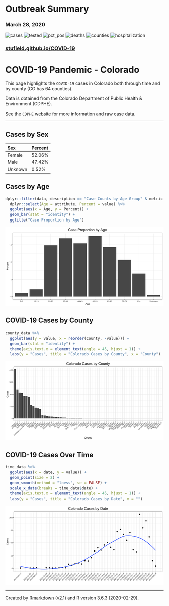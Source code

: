 
<!-- README.md is generated from README.Rmd. Please edit that file -->

# Outbreak Summary

### March 28, 2020

![cases](https://img.shields.io/badge/Cases-2307-success.svg?style=flat-square&logo=appveyor)
![tested](https://img.shields.io/badge/People_Tested-14470-success.svg?style=flat-square&logo=appveyor)
![pct\_pos](https://img.shields.io/badge/Case_Rate-15.9%25-success.svg?style=flat-square&logo=appveyor)
![deaths](https://img.shields.io/badge/Deaths-47-success.svg?style=flat-square&logo=appveyor)
![counties](https://img.shields.io/badge/Counties-47-success.svg?style=flat-square&logo=appveyor)
![hospitalization](https://img.shields.io/badge/Hospitalizations-326-success.svg?style=flat-square&logo=appveyor)

### [stufield.github.io/COVID-19](https://stufield.github.io/COVID-19)

# COVID-19 Pandemic - Colorado

This page highlights the `COVID-19` cases in Colorado both through time
and by county (CO has 64 counties).

Data is obtained from the Colorado Department of Public Health &
Environment (CDPHE).

See the `CDPHE` [website](https://covid19.colorado.gov/case-data) for
more information and raw case data.

-----

## Cases by Sex

| Sex     | Percent |
| :------ | :------ |
| Female  | 52.06%  |
| Male    | 47.42%  |
| Unknown | 0.52%   |

## Cases by Age

``` r
dplyr::filter(data, description == "Case Counts by Age Group" & metric == "Percent") %>% 
  dplyr::select(Age = attribute, Percent = value) %>%
  ggplot(aes(x = Age, y = Percent)) +
  geom_bar(stat = "identity") +
  ggtitle("Case Proportion by Age")
```

![](README_files/figure-gfm/age_data-1.png)<!-- -->

## COVID-19 Cases by County

``` r
county_data %>%
  ggplot(aes(y = value, x = reorder(County, -value))) +
  geom_bar(stat = "identity") +
  theme(axis.text.x = element_text(angle = 45, hjust = 1)) +
  labs(y = "Cases", title = "Colorado Cases by County", x = "County")
```

![](README_files/figure-gfm/county-1.png)<!-- -->

## COVID-19 Cases Over Time

``` r
time_data %>%
  ggplot(aes(x = date, y = value)) +
  geom_point(size = 2) +
  geom_smooth(method = "loess", se = FALSE) +
  scale_x_date(breaks = time_data$date) +
  theme(axis.text.x = element_text(angle = 45, hjust = 1)) +
  labs(y = "Cases", title = "Colorado Cases by Date", x = "")
```

![](README_files/figure-gfm/time-1.png)<!-- -->

-----

Created by [Rmarkdown](https://github.com/rstudio/rmarkdown) (v2.1) and
R version 3.6.3 (2020-02-29).
